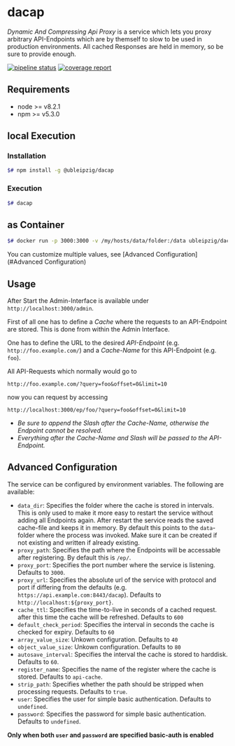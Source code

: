 # dacap

*Dynamic And Compressing Api Proxy* is a service which lets you proxy arbitrary API-Endpoints which are by themself to slow to be used in production environments. All cached Responses are held in memory, so be sure to provide enough.

[![pipeline status](https://git.sc.uni-leipzig.de/ubl/bdd_dev/dacap/badges/master/pipeline.svg)](https://git.sc.uni-leipzig.de/ubl/bdd_dev/dacap/commits/master)
[![coverage report](https://git.sc.uni-leipzig.de/ubl/bdd_dev/dacap/badges/master/coverage.svg)](https://git.sc.uni-leipzig.de/ubl/bdd_dev/dacap/commits/master)

## Requirements

* node >= v8.2.1
* npm >= v5.3.0

## local Execution

### Installation

```bash
$# npm install -g @ubleipzig/dacap
```
### Execution

``` bash
$# dacap
```

## as Container

```bash
$# docker run -p 3000:3000 -v /my/hosts/data/folder:/data ubleipzig/dacap
```

You can customize multiple values, see [Advanced Configuration](#Advanced Configuration)

## Usage

After Start the Admin-Interface is available under `http://localhost:3000/admin`.

First of all one has to define a *Cache* where the requests to an API-Endpoint are stored. This is done from within the Admin Interface.

One has to define the URL to the desired *API-Endpoint* (e.g. `http://foo.example.com/`) and a *Cache-Name* for this API-Endpoint (e.g. `foo`).

All API-Requests which normally would go to

`http://foo.example.com/?query=foo&offset=0&limit=10`

now you can request by accessing

`http://localhost:3000/ep/foo/?query=foo&offset=0&limit=10`

* *Be sure to append the Slash after the Cache-Name, otherwise the Endpoint cannot be resolved.*
* *Everything after the Cache-Name and Slash will be passed to the API-Endpoint.*

## Advanced Configuration

The service can be configured by environment variables. The following are available:

* `data_dir`: Specifies the folder where the cache is stored in intervals. This is only used to
 make it more easy to restart the service without adding all Endpoints again. After restart the
 service reads the saved cache-file and keeps it in memory.
 By default this points to the `data`-folder where the process was invoked. Make sure it can be created if not existing and written if already existing.
* `proxy_path`: Specifies the path where the Endpoints will be accessable after registering. By default this is `/ep/`.
* `proxy_port`: Specifies the port number where the service is listening. Defaults to `3000`.
* `proxy_url`: Specifies the absolute url of the service with protocol and port if differing from the defaults
(e.g. `https://api.example.com:8443/dacap`). Defaults to `http://localhost:${proxy_port}`.
* `cache_ttl`: Specifies the time-to-live in seconds of a cached request. after this time the cache will be refreshed. Defaults to `600`
* `default_check_period`: Specifies the interval in seconds the cache is checked for expiry. Defaults to `60`
* `array_value_size`: Unkown configuration. Defaults to `40`
* `object_value_size`: Unkown configuration. Defaults to `80`
* `autosave_interval`: Specifies the interval the cache is stored to harddisk. Defaults to `60`.
* `register_name`: Specifies the name of the register where the cache is stored. Defaults to `api-cache`.
* `strip_path`: Specifies whether the path should be stripped when processing requests. Defaults to `true`.
* `user`: Specifies the user for simple basic authentication. Defaults to `undefined`.
* `password`: Specifies the password for simple basic authentication. Defaults to `undefined`.

**Only when both `user` and `password` are specified basic-auth is enabled**